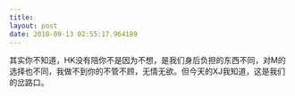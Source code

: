 ```yaml
---
title: 
layout: post
date: 2018-09-13 02:55:17.964189
---
```


其实你不知道，HK没有陪你不是因为不想，是我们身后负担的东西不同，对M的选择也不同，我做不到你的不管不顾，无情无欲。但今天的XJ我知道，这是我们的岔路口。